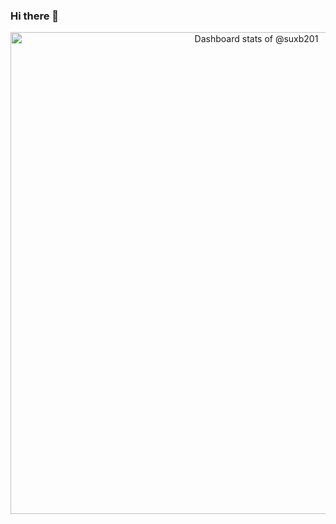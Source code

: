 ### Hi there 👋

<!-- Copy-paste in your Readme.md file -->

<a href="https://next.ossinsight.io/widgets/official/compose-user-dashboard-stats?user_id=16659368" target="_blank" style="display: block" align="center">
  <picture>
    <source media="(prefers-color-scheme: dark)" srcset="https://next.ossinsight.io/widgets/official/compose-user-dashboard-stats/thumbnail.png?user_id=16659368&image_size=auto&color_scheme=dark" width="771" height="auto">
    <img alt="Dashboard stats of @suxb201" src="https://next.ossinsight.io/widgets/official/compose-user-dashboard-stats/thumbnail.png?user_id=16659368&image_size=auto&color_scheme=light" width="771" height="auto">
  </picture>
</a>

<!-- Made with [OSS Insight](https://ossinsight.io/) -->
